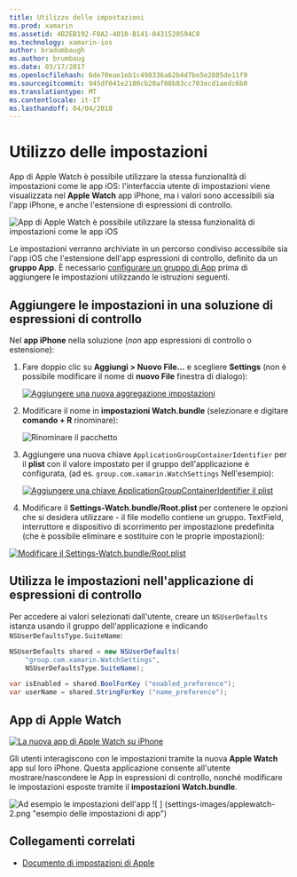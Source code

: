 ```yaml
---
title: Utilizzo delle impostazioni
ms.prod: xamarin
ms.assetid: 4B2EB192-F0A2-4010-B141-0431520594C0
ms.technology: xamarin-ios
author: bradumbaugh
ms.author: brumbaug
ms.date: 03/17/2017
ms.openlocfilehash: 6de70eae1eb1c498336a62b4d7be5e2805de11f9
ms.sourcegitcommit: 945df041e2180cb20af08b83cc703ecd1aedc6b0
ms.translationtype: MT
ms.contentlocale: it-IT
ms.lasthandoff: 04/04/2018
---
```

# <a name="working-with-settings"></a>Utilizzo delle impostazioni

App di Apple Watch è possibile utilizzare la stessa funzionalità di impostazioni come le app iOS: l'interfaccia utente di impostazioni viene visualizzata nel **Apple Watch** app iPhone, ma i valori sono accessibili sia l'app iPhone, e anche l'estensione di espressioni di controllo.

![](settings-images/intro.png "App di Apple Watch è possibile utilizzare la stessa funzionalità di impostazioni come le app iOS")

Le impostazioni verranno archiviate in un percorso condiviso accessibile sia l'app iOS che l'estensione dell'app espressioni di controllo, definito da un **gruppo App**. È necessario [configurare un gruppo di App](~/ios/watchos/app-fundamentals/app-groups.md) prima di aggiungere le impostazioni utilizzando le istruzioni seguenti.

## <a name="add-settings-in-a-watch-solution"></a>Aggiungere le impostazioni in una soluzione di espressioni di controllo

Nel **app iPhone** nella soluzione (*non* app espressioni di controllo o estensione):

1. Fare doppio clic su **Aggiungi > Nuovo File...**  e scegliere **Settings** (non è possibile modificare il nome di **nuovo File** finestra di dialogo):

   [![](settings-images/settings-add-sml.png "Aggiungere una nuova aggregazione impostazioni")](settings-images/settings-add.png#lightbox)

2. Modificare il nome in **impostazioni Watch.bundle** (selezionare e digitare **comando + R** rinominare):

   ![](settings-images/settings-rename.png "Rinominare il pacchetto")

3. Aggiungere una nuova chiave `ApplicationGroupContainerIdentifier` per il **plist** con il valore impostato per il gruppo dell'applicazione è configurata, (ad es. `group.com.xamarin.WatchSettings` Nell'esempio):

   [ ![](settings-images/settings-appgroup-sml.png "Aggiungere una chiave ApplicationGroupContainerIdentifier il plist")](settings-images/settings-appgroup.png#lightbox)

4. Modificare il **Settings-Watch.bundle/Root.plist** per contenere le opzioni che si desidera utilizzare - il file modello contiene un gruppo.
  TextField, interruttore e dispositivo di scorrimento per impostazione predefinita (che è possibile eliminare e sostituire con le proprie impostazioni):

  [![](settings-images/rootplist-sml.png "Modificare il Settings-Watch.bundle/Root.plist")](settings-images/rootplist.png#lightbox)


## <a name="use-settings-in-the-watch-app"></a>Utilizza le impostazioni nell'applicazione di espressioni di controllo

Per accedere ai valori selezionati dall'utente, creare un `NSUserDefaults` istanza usando il gruppo dell'applicazione e indicando `NSUserDefaultsType.SuiteName`:

```csharp
NSUserDefaults shared = new NSUserDefaults(
    "group.com.xamarin.WatchSettings",
    NSUserDefaultsType.SuiteName);

var isEnabled = shared.BoolForKey ("enabled_preference");
var userName = shared.StringForKey ("name_preference");
```

## <a name="apple-watch-app"></a>App di Apple Watch

[![](settings-images/settings-app-sml.png "La nuova app di Apple Watch su iPhone")](settings-images/settings-app.png#lightbox)

Gli utenti interagiscono con le impostazioni tramite la nuova **Apple Watch** app sul loro iPhone. Questa applicazione consente all'utente mostrare/nascondere le App in espressioni di controllo, nonché modificare le impostazioni esposte tramite il **impostazioni Watch.bundle**.

![](settings-images/applewatch-1.png "Ad esempio le impostazioni dell'app") ![ ] (settings-images/applewatch-2.png "esempio delle impostazioni di app")



## <a name="related-links"></a>Collegamenti correlati

- [Documento di impostazioni di Apple](https://developer.apple.com/library/prerelease/ios/documentation/General/Conceptual/WatchKitProgrammingGuide/Settings.html#//apple_ref/doc/uid/TP40014969-CH22-SW1)
